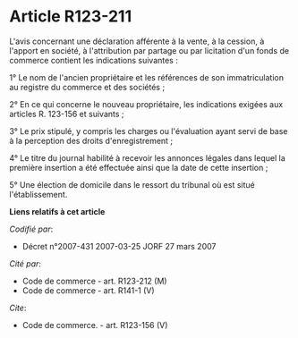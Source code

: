 # Article R123-211

L'avis concernant une déclaration afférente à la vente, à la cession, à l'apport en société, à l'attribution par partage ou
par licitation d'un fonds de commerce contient les indications suivantes :

1° Le nom de l'ancien propriétaire et les références de son immatriculation au registre du commerce et des sociétés ;

2° En ce qui concerne le nouveau propriétaire, les indications exigées aux articles R. 123-156 et suivants ;

3° Le prix stipulé, y compris les charges ou l'évaluation ayant servi de base à la perception des droits d'enregistrement ;

4° Le titre du journal habilité à recevoir les annonces légales dans lequel la première insertion a été effectuée ainsi que
la date de cette insertion ;

5° Une élection de domicile dans le ressort du tribunal où est situé l'établissement.

**Liens relatifs à cet article**

_Codifié par_:

  - Décret n°2007-431 2007-03-25 JORF 27 mars 2007

_Cité par_:

  - Code de commerce - art. R123-212 (M)
  - Code de commerce - art. R141-1 (V)

_Cite_:

  - Code de commerce. - art. R123-156 (V)
